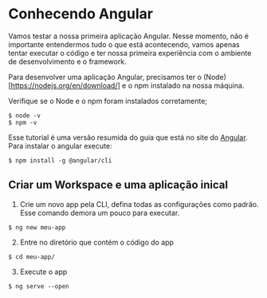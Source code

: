 # Conhecendo Angular

Vamos testar a nossa primeira aplicação Angular. Nesse momento, não é importante entendermos tudo o que está acontecendo, vamos apenas tentar executar o código e ter nossa primeira experiência com o ambiente de desenvolvimento e o framework. 

Para desenvolver uma aplicação Angular, precisamos ter o (Node)[https://nodejs.org/en/download/] e o npm instalado na nossa máquina. 

Verifique se o Node e o npm foram instalados corretamente; 
```console
$ node -v
$ npm -v
```

Esse tutorial é uma versão resumida do guia que está no site do [Angular](https://angular.io/guide/setup-local). Para instalar o angular execute: 

```console
$ npm install -g @angular/cli
```

## Criar um Workspace e uma aplicação inical

1. Crie um novo app pela CLI, defina todas as configurações como padrão. Esse comando demora um pouco para executar.

```console
$ ng new meu-app
```

2. Entre no diretório que contém o código do app
```console
$ cd meu-app/
```

3. Execute o app
```console
$ ng serve --open
```